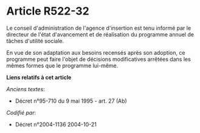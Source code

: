 # Article R522-32

Le conseil d'administration de l'agence d'insertion est tenu informé par le directeur de l'état d'avancement et de
réalisation du programme annuel de tâches d'utilité sociale.

En vue de son adaptation aux besoins recensés après son adoption, ce programme peut faire l'objet de décisions modificatives
arrêtées dans les mêmes formes que le programme lui-même.

**Liens relatifs à cet article**

_Anciens textes_:

  - Décret n°95-710 du 9 mai 1995 - art. 27 (Ab)

_Codifié par_:

  - Décret n°2004-1136 2004-10-21
